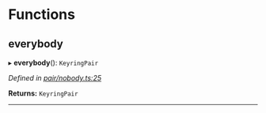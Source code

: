 

# Functions

<a id="everybody"></a>

##  everybody

▸ **everybody**(): `KeyringPair`

*Defined in [pair/nobody.ts:25](https://github.com/polkadot-js/common/blob/f82092e/packages/keyring/src/pair/nobody.ts#L25)*

**Returns:** `KeyringPair`

___

